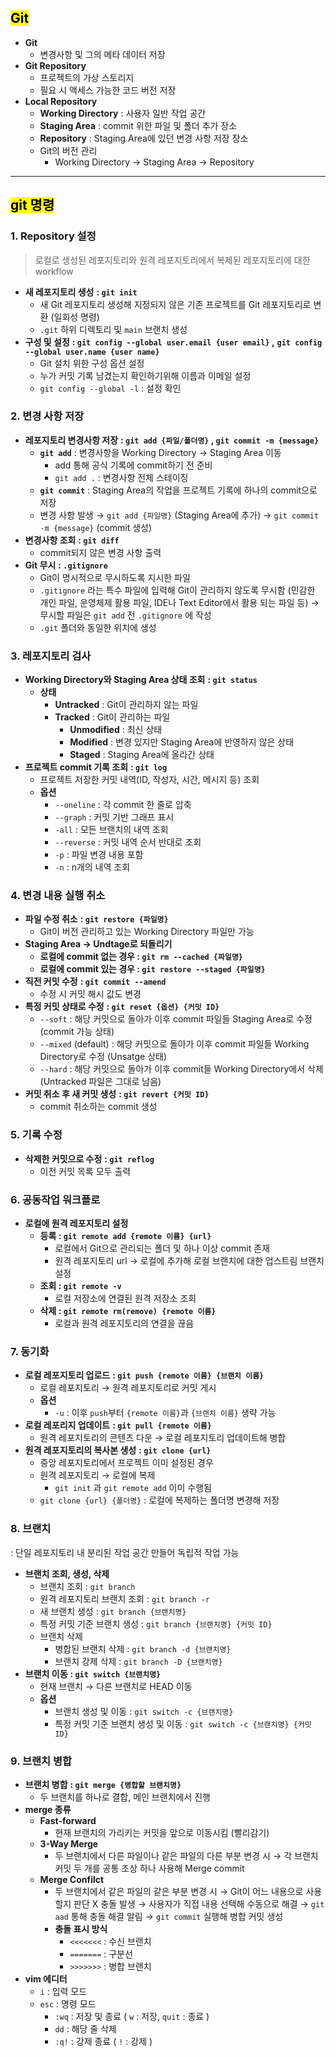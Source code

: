 ## <mark color="#fbc956">Git</mark>

- **Git**
  - 변경사항 및 그의 메타 데이터 저장
- **Git Repository**
  - 프로젝트의 가상 스토리지
  - 필요 시 액세스 가능한 코드 버전 저장
- **Local Repository**
  - **Working Directory** : 사용자 일반 작업 공간
  - **Staging Area** : commit 위한 파일 및 폴더 추가 장소
  - **Repository** : Staging Area에 있던 변경 사항 저장 장소
  - Git의 버전 관리
    - Working Directory → Staging Area → Repository

---

## <mark color="#fbc956">git 명령</mark>

### 1. Repository 설정

> 로컬로 생성된 레포지토리와 원격 레포지토리에서 복제된 레포지토리에 대한 workflow

- **새 레포지토리 생성**
  **: `git init`**
  - 새 Git 레포지토리 생성해 지정되지 않은 기존 프로젝트를 Git 레포지토리로 변환 (일회성 명령)
  - `.git` 하위 디렉토리 및 `main` 브랜치 생성
- **구성 및 설정**
  **: `git config --global user.email {user email}` ,**
  **`git config --global user.name {user name}`**
  - Git 설치 위한 구성 옵션 설정
  - 누가 커밋 기록 남겼는지 확인하기위해 이름과 이메일 설정
  - `git config --global -l` : 설정 확인

### 2. 변경 사항 저장

- **레포지토리 변경사항 저장**
  **: `git add {파일/폴더명}` , `git commit -m {message}`**
  - **`git add`** : 변경사항을 Working Directory → Staging Area 이동
    - add 통해 공식 기록에 commit하기 전 준비
    - `git add .` : 변경사항 전체 스테이징
  - **`git commit`** : Staging Area의 작업을 프로젝트 기록에 하나의 commit으로 저장
  - 변경 사항 발생
    → `git add {파일명}` (Staging Area에 추가)
    → `git commit -m {message}` (commit 생성)
- **변경사항 조회**
  **: `git diff`**
  - commit되지 않은 변경 사항 출력
- **Git 무시**
  **: `.gitignore`**
  - Git이 명시적으로 무시하도록 지시한 파일
  - `.gitignore` 라는 특수 파일에 입력해 Git이 관리하지 않도록 무시함
    (민감한 개인 파일, 운영체제 활용 파일, IDE나 Text Editor에서 활용 되는 파일 등)
    → 무시할 파일은 `git add` 전 `.gitignore` 에 작성
  - `.git` 폴더와 동일한 위치에 생성

### 3. 레포지토리 검사

- **Working Directory와 Staging Area 상태 조회**
  **: `git status`**
  - **상태**
    - **Untracked** : Git이 관리하지 않는 파일
    - **Tracked** : Git이 관리하는 파일
      - **Unmodified** : 최신 상태
      - **Modified** : 변경 있지만 Staging Area에 반영하지 않은 상태
      - **Staged** : Staging Area에 올라간 상태
- **프로젝트 commit 기록 조회**
  **: `git log`**
  - 프로젝트 저장한 커밋 내역(ID, 작성자, 시간, 메시지 등) 조회
  - **옵션**
    - `--oneline` : 각 commit 한 줄로 압축
    - `--graph` : 커밋 기반 그래프 표시
    - `-all` : 모든 브랜치의 내역 조회
    - `--reverse` : 커밋 내역 순서 반대로 조회
    - `-p` : 파일 변경 내용 포함
    - `-n` : n개의 내역 조회

### 4. 변경 내용 실행 취소

- **파일 수정 취소**
  **: `git restore {파일명}`**
  - Git이 버전 관리하고 있는 Working Directory 파일만 가능
- **Staging Area → Undtage로 되돌리기**
  - **로컬에 commit 없는 경우 : `git rm --cached {파일명}`**
  - **로컬에 commit 있는 경우 : `git restore --staged {파일명}`**
- **직전 커밋 수정**
  **: `git commit --amend`**
  - 수정 시 커밋 해시 값도 변경
- **특정 커밋 상태로 수정**
  **: `git reset {옵션} {커밋 ID}`**
  - `--soft` : 해당 커밋으로 돌아가 이후 commit 파일들 Staging Area로 수정 (commit 가능 상태)
  - `--mixed` (default) : 해당 커밋으로 돌아가 이후 commit 파일들 Working Directory로 수정 (Unsatge 상태)
  - `--hard` : 해당 커밋으로 돌아가 이후 commit들 Working Directory에서 삭제 (Untracked 파일은 그대로 남음)
- **커밋 취소 후 새 커밋 생성**
  **: `git revert {커밋 ID}`**
  - commit 취소하는 commit 생성

### 5. 기록 수정

- **삭제한 커밋으로 수정**
  **: `git reflog`**
  - 이전 커밋 목록 모두 출력

### 6. 공동작업 워크플로

- **로컬에 원격 레포지토리 설정**
  - **등록 : `git remote add {remote 이름} {url}`**
    - 로컬에서 Git으로 관리되는 폴더 및 하나 이상 commit 존재
    - 원격 레포지토리 url → 로컬에 추가해 로컬 브랜치에 대한 업스트림 브랜치 설정
  - **조회 : `git remote -v`**
    - 로컬 저장소에 연결된 원격 저장소 조회
  - **삭제 : `git remote rm(remove) {remote 이름}`**
    - 로컬과 원격 레포지토리의 연결을 끊음

### 7. 동기화

- **로컬 레포지토리 업로드**
  **: `git push {remote 이름} {브랜치 이름}`**
  - 로컬 레포지토리 → 원격 레포지토리로 커밋 게시
  - **옵션**
    - `-u` : 이후 `push`부터 `{remote 이름}`과 `{브랜치 이름}` 생략 가능
- **로컬 레포리지 업데이트**
  **: `git pull {remote 이름}`**
  - 원격 레포지토리의 콘텐츠 다운 → 로컬 레포지토리 업데이트해 병합
- **원격 레포지토리의 복사본 생성**
  **: `git clone {url}`**
  - 중앙 레포지토리에서 프로젝트 이미 설정된 경우
  - 원격 레포지토리 → 로컬에 복제
    - `git init` 과 `git remote add` 이미 수행됨
  - `git clone {url} {폴더명}` : 로컬에 복제하는 폴더명 변경해 저장

### 8. 브랜치

: 단일 레포지토리 내 분리된 작업 공간 만들어 독립적 작업 가능

- **브랜치 조회, 생성, 삭제**
  - 브랜치 조회 : `git branch`
  - 원격 레포지토리 브랜치 조회 : `git branch -r`
  - 새 브랜치 생성 : `git branch {브랜치명}`
  - 특정 커밋 기준 브랜치 생성 : `git branch {브랜치명} {커밋 ID}`
  - 브랜치 삭제
    - 병합된 브랜치 삭제 : `git branch -d {브랜치명}`
    - 브랜치 강제 삭제 : `git branch -D {브랜치명}`
- **브랜치 이동**
  **: `git switch {브랜치명}`**
  - 현재 브랜치 → 다른 브랜치로 HEAD 이동
  - **옵션**
    - 브랜치 생성 및 이동 : `git switch -c {브랜치명}`
    - 특정 커밋 기준 브랜치 생성 및 이동 : `git switch -c {브랜치명} {커밋 ID}`

### 9. 브랜치 병합

- **브랜치 병합**
  **: `git merge {병합할 브랜치명}`**
  - 두 브랜치를 하나로 결합, 메인 브랜치에서 진행
- **merge 종류**
  - **Fast-forward**
    - 현재 브랜치의 가리키는 커밋을 앞으로 이동시킴 (빨리감기)
  - **3-Way Merge**
    - 두 브랜치에서 다른 파일이나 같은 파일의 다른 부분 변경 시
      → 각 브랜치 커밋 두 개를 공통 조상 하나 사용해 Merge commit
  - **Merge Confilct**
    - 두 브랜치에서 같은 파일의 같은 부분 변경 시
      → Git이 어느 내용으로 사용할지 판단 X 충돌 발생
      → 사용자가 직접 내용 선택해 수동으로 해결
      → `git aad` 통해 충돌 해결 알림
      → `git commit` 실행해 병합 커밋 생성
    - **충돌 표시 방식**
      - `<<<<<<<` : 수신 브랜치
      - `=======` : 구분선
      - `>>>>>>>` : 병합 브랜치
- **vim 에디터**
  - `i` : 입력 모드
  - `esc` : 명령 모드
    - `:wq` : 저장 및 종료
      ( `w` : 저장, `quit` : 종료 )
    - `dd` : 해당 줄 삭제
    - `:q!` : 강제 종료
      ( `!` : 강제 )
